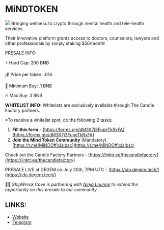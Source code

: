 # MiNDTOKEN
![](https://files.catbox.moe/24d541.jpg)
Bringing wellness to crypto through mental health and tele-health services.

Their innovative platform grants access to doctors, counselors, lawyers and other professionals by simply staking $50/month!

PRESALE INFO:

⚡️ Hard Cap:  200 BNB

💰 Price per token:  .016

🌱 Minimum Buy:  .1 BNB

🔥 Max Buy:  3 BNB

**WHITELIST INFO:** 
Whitelists are exclusively available through The Candle Factory partners.

*To receive a whitelist spot, do the following 2 tasks: 

1.  **Fill this form** - [https://forms.gle/dM3K7j3FupeTkRxFA](https://forms.gle/dM3K7j3FupeTkRxFA)
2. **Join the Mind Token Community** (Mandatory). [https://t.me/MiNDOfficialbsc](https://t.me/MiNDOfficialbsc)

Check out the Candle Factory Partners - [https://linktr.ee/thecandlefactory](https://linktr.ee/thecandlefactory)

PRESALE LIVE at DEGEM on July 20th, 7PM UTC - [https://ido.degem.tech/](https://ido.degem.tech/)

🏴‍☠️ _ShipWreck Cove is partnering with_ [_Ninja Lounge_](https://t.me/ninjalounge) _to extend the opportunity on this presale to our community_

## LINKS:

- [Website](http://mindtoken.app/)
- [Telegram](https://t.me/MiNDOfficialbsc)